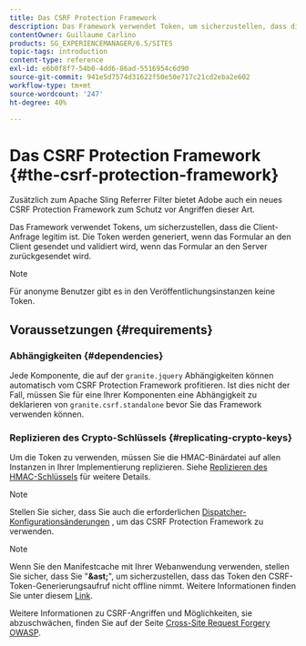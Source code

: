 ```yaml
---
title: Das CSRF Protection Framework
description: Das Framework verwendet Token, um sicherzustellen, dass die Client-Anfrage legitim ist
contentOwner: Guillaume Carlino
products: SG_EXPERIENCEMANAGER/6.5/SITES
topic-tags: introduction
content-type: reference
exl-id: e6b0f8f7-54b0-4dd6-86ad-5516954c6d90
source-git-commit: 941e5d7574d31622f50e50e717c21cd2eba2e602
workflow-type: tm+mt
source-wordcount: '247'
ht-degree: 40%

---
```


# Das CSRF Protection Framework {#the-csrf-protection-framework}

Zusätzlich zum Apache Sling Referrer Filter bietet Adobe auch ein neues CSRF Protection Framework zum Schutz vor Angriffen dieser Art.

Das Framework verwendet Tokens, um sicherzustellen, dass die Client-Anfrage legitim ist. Die Token werden generiert, wenn das Formular an den Client gesendet und validiert wird, wenn das Formular an den Server zurückgesendet wird.

>[!NOTE]
>
>Für anonyme Benutzer gibt es in den Veröffentlichungsinstanzen keine Token.

## Voraussetzungen {#requirements}

### Abhängigkeiten {#dependencies}

Jede Komponente, die auf der `granite.jquery` Abhängigkeiten können automatisch vom CSRF Protection Framework profitieren. Ist dies nicht der Fall, müssen Sie für eine Ihrer Komponenten eine Abhängigkeit zu deklarieren von `granite.csrf.standalone` bevor Sie das Framework verwenden können.

### Replizieren des Crypto-Schlüssels {#replicating-crypto-keys}

Um die Token zu verwenden, müssen Sie die HMAC-Binärdatei auf allen Instanzen in Ihrer Implementierung replizieren. Siehe [Replizieren des HMAC-Schlüssels](/help/sites-administering/encapsulated-token.md#replicating-the-hmac-key) für weitere Details.

>[!NOTE]
>
>Stellen Sie sicher, dass Sie auch die erforderlichen [Dispatcher-Konfigurationsänderungen](https://helpx.adobe.com/de/experience-manager/dispatcher/user-guide.html) , um das CSRF Protection Framework zu verwenden.

>[!NOTE]
>
>Wenn Sie den Manifestcache mit Ihrer Webanwendung verwenden, stellen Sie sicher, dass Sie &quot;**&amp;ast;**&quot;, um sicherzustellen, dass das Token den CSRF-Token-Generierungsaufruf nicht offline nimmt. Weitere Informationen finden Sie unter diesem [Link](https://www.w3.org/TR/offline-webapps/).
>
>Weitere Informationen zu CSRF-Angriffen und Möglichkeiten, sie abzuschwächen, finden Sie auf der Seite [Cross-Site Request Forgery OWASP](https://owasp.org/www-community/attacks/csrf).
